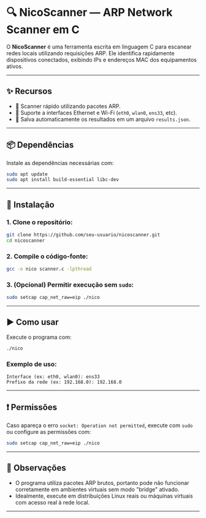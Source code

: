 # 🔍 NicoScanner — ARP Network Scanner em C

O **NicoScanner** é uma ferramenta escrita em linguagem C para escanear redes locais utilizando requisições ARP. Ele identifica rapidamente dispositivos conectados, exibindo IPs e endereços MAC dos equipamentos ativos.

---

## ✨ Recursos

- 🚀 Scanner rápido utilizando pacotes ARP.
- 📡 Suporte a interfaces Ethernet e Wi-Fi (`eth0`, `wlan0`, `ens33`, etc).
- 📝 Salva automaticamente os resultados em um arquivo `results.json`.

---

## 📦 Dependências

Instale as dependências necessárias com:

```bash
sudo apt update
sudo apt install build-essential libc-dev
```

---

## 🚀 Instalação

### 1. Clone o repositório:

```bash
git clone https://github.com/seu-usuario/nicoscanner.git
cd nicoscanner
```

### 2. Compile o código-fonte:

```bash
gcc -o nico scanner.c -lpthread
```

### 3. (Opcional) Permitir execução sem `sudo`:

```bash
sudo setcap cap_net_raw=eip ./nico
```

---

## ▶️ Como usar

Execute o programa com:

```bash
./nico
```

### Exemplo de uso:

```text
Interface (ex: eth0, wlan0): ens33
Prefixo da rede (ex: 192.168.0): 192.168.0
```

---

## ❗ Permissões

Caso apareça o erro `socket: Operation not permitted`, execute com `sudo` ou configure as permissões com:

```bash
sudo setcap cap_net_raw=eip ./nico
```

---

## 🧠 Observações

- O programa utiliza pacotes ARP brutos, portanto pode não funcionar corretamente em ambientes virtuais sem modo "bridge" ativado.
- Idealmente, execute em distribuições Linux reais ou máquinas virtuais com acesso real à rede local.

---

